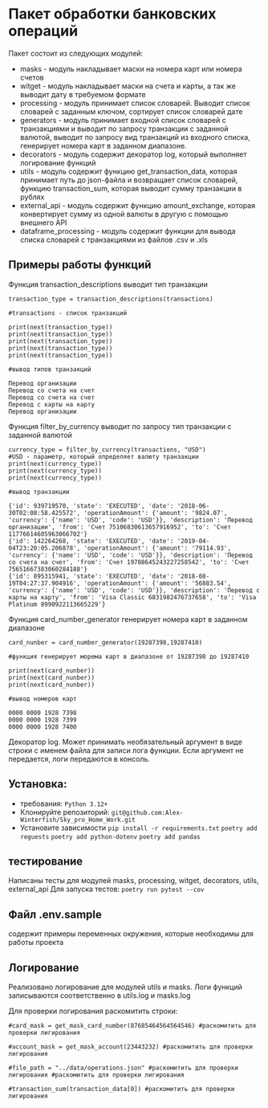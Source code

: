 # Пакет обработки банковских операций
Пакет состоит из следующих модулей:
- masks - модуль накладывает маски на номера карт или номера счетов
- witget - модуль накладывает маски на счета и карты, а так же выводит дату в требуемом формате
- processing - модуль принимает список словарей. Выводит список словарей с заданным ключом, сортирует список словарей дате
- generators - модуль принимает входной список словарей с транзакциями и выводит по запросу транзакции с заданной валютой, выводит по запросу вид транзакций из входного списка, генерирует номера карт в заданном диапазоне.
- decorators - модуль содержит декоратор log, который выполняет логирование функций
- utils - модуль содержит функцию get_transaction_data, которая принимает путь до json-файла и возвращает список словарей, функцию transaction_sum, которая выводит сумму транзакции в рублях
- external_api - модуль содержит функцию amount_exchange, которая конвертирует сумму из одной валюты в другую с помощью внешнего API
- dataframe_processing - модуль содержит функции для вывода списка словарей с транзакциями из файлов .csv и .xls
## Примеры работы функций
Функция transaction_descriptions выводит тип транзакции
```
transaction_type = transaction_descriptions(transactions)

#transactions - список транзакций

print(next(transaction_type))
print(next(transaction_type))
print(next(transaction_type))
print(next(transaction_type))
print(next(transaction_type))

#вывод типов транзакций 

Перевод организации
Перевод со счета на счет
Перевод со счета на счет
Перевод с карты на карту
Перевод организации
```
Функция filter_by_currency выводит по запросу тип транзакции с заданной валютой
```
currency_type = filter_by_currency(transactions, "USD")
#USD - параметр, который определяет валюту транзакции
print(next(currency_type))
print(next(currency_type))
print(next(currency_type))

#вывод транзакции

{'id': 939719570, 'state': 'EXECUTED', 'date': '2018-06-30T02:08:58.425572', 'operationAmount': {'amount': '9824.07', 'currency': {'name': 'USD', 'code': 'USD'}}, 'description': 'Перевод организации', 'from': 'Счет 75106830613657916952', 'to': 'Счет 11776614605963066702'}
{'id': 142264268, 'state': 'EXECUTED', 'date': '2019-04-04T23:20:05.206878', 'operationAmount': {'amount': '79114.93', 'currency': {'name': 'USD', 'code': 'USD'}}, 'description': 'Перевод со счета на счет', 'from': 'Счет 19708645243227258542', 'to': 'Счет 75651667383060284188'}
{'id': 895315941, 'state': 'EXECUTED', 'date': '2018-08-19T04:27:37.904916', 'operationAmount': {'amount': '56883.54', 'currency': {'name': 'USD', 'code': 'USD'}}, 'description': 'Перевод с карты на карту', 'from': 'Visa Classic 6831982476737658', 'to': 'Visa Platinum 8990922113665229'}

```
Функция card_number_generator генерирует номера карт в заданном диапазоне
```
card_nunber = card_number_generator(19287398,19287410)

#функция генерирует морема карт в диапазоне от 19287398 до 19287410

print(next(card_nunber))
print(next(card_nunber))
print(next(card_nunber))

#вывод номеров карт

0000 0000 1928 7398
0000 0000 1928 7399
0000 0000 1928 7400
```
Декоратор log. Может принимать необязательный аргумент в виде строки с именем файла для записи лога функции. Если аргумент не передается, логи передаются в консоль.
## Установка:
- требования:
```Python 3.12+```
- Клонируйте репозиторий:
```git@github.com:Alex-Winterfish/Sky_pro_Home_Work.git```
- Установите зависимости
```pip install -r requirements.txt```
```poetry add reguests```
```poetry add python-dotenv```
```poetry add pandas```

## тестирование
Написаны тесты для модулей masks, processing, witget, decorators, utils, external_api
Для запуска тестов:
```poetry run pytest --cov```

## Файл .env.sample
содержит примеры переменных окружения, которые необходимы для работы проекта

## Логирование
Реализовано логирование для модулей utils и masks. Логи функций записываются соответственно в utils.log и masks.log

Для проверки логирования раскомитить строки:

```#card_mask = get_mask_card_number(87685464564564546) #раскомитить для проверки лигирования```

```#account_mask = get_mask_account(23443232) #раскомитить для проверки лигирования```

```#file_path = "../data/operations.json" #раскомитить для проверки лигирования #раскомитить для проверки лигирования```

```#transaction_sum(transaction_data[0]) #раскомитить для проверки лигирования```

